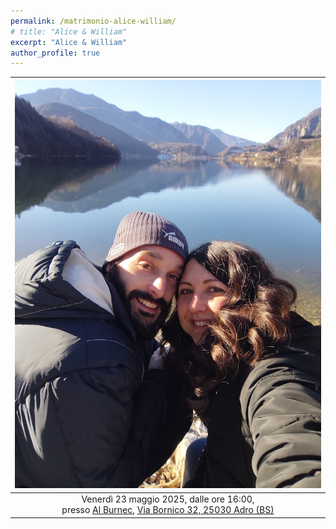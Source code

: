 ```yaml
---
permalink: /matrimonio-alice-william/
# title: "Alice & William"
excerpt: "Alice & William"
author_profile: true
---
```


| ![Alice & William](images/wa-1.jpg) | 
|:--:| 
| Venerdì 23 maggio 2025, dalle ore 16:00, <br>presso [Al Burnec](https://al-burnec.com), [Via Bornico 32, 25030 Adro (BS)](https://maps.app.goo.gl/VRvmL2ThkSdTZgbv5)  |